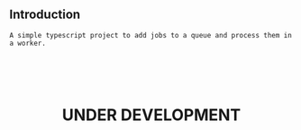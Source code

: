 </br>
</br>
</br>

## Introduction

    A simple typescript project to add jobs to a queue and process them in a worker.

</br>
</br>
</br>

<div align="center">

<h1>UNDER DEVELOPMENT</h1>

</div>